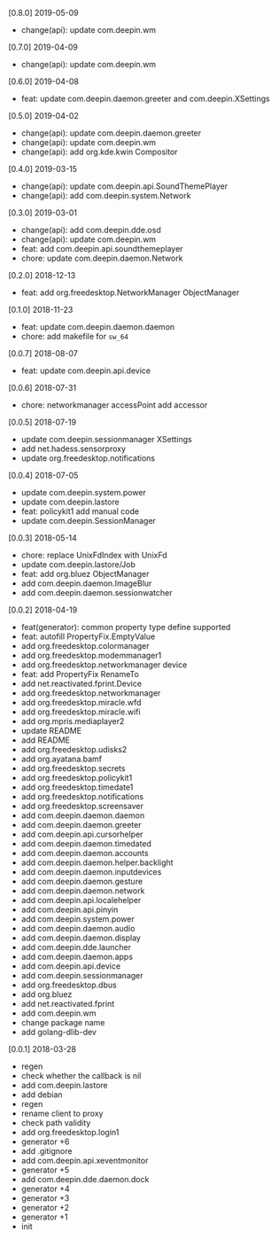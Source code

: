 [0.8.0] 2019-05-09
*   change(api): update com.deepin.wm

[0.7.0] 2019-04-09
*   change(api): update com.deepin.wm

[0.6.0] 2019-04-08
*   feat: update com.deepin.daemon.greeter and com.deepin.XSettings

[0.5.0] 2019-04-02
*   change(api): update com.deepin.daemon.greeter
*   change(api): update com.deepin.wm
*   change(api): add org.kde.kwin Compositor

[0.4.0] 2019-03-15
*   change(api): update com.deepin.api.SoundThemePlayer
*   change(api): add com.deepin.system.Network

[0.3.0] 2019-03-01
*   change(api): add com.deepin.dde.osd
*   change(api): update com.deepin.wm
*   feat: add com.deepin.api.soundthemeplayer
*   chore: update com.deepin.daemon.Network

[0.2.0] 2018-12-13
*   feat: add org.freedesktop.NetworkManager ObjectManager

[0.1.0] 2018-11-23
*   feat: update com.deepin.daemon.daemon
*   chore: add makefile for `sw_64`

[0.0.7] 2018-08-07
*   feat: update com.deepin.api.device

[0.0.6] 2018-07-31
*   chore: networkmanager accessPoint add accessor

[0.0.5] 2018-07-19
*   update com.deepin.sessionmanager XSettings
*   add net.hadess.sensorproxy
*   update org.freedesktop.notifications

[0.0.4] 2018-07-05
*   update com.deepin.system.power
*   update com.deepin.lastore
*   feat: policykit1 add manual code
*   update com.deepin.SessionManager

[0.0.3] 2018-05-14
*   chore: replace UnixFdIndex with UnixFd
*   update com.deepin.lastore/Job
*   feat: add org.bluez ObjectManager
*   add com.deepin.daemon.ImageBlur
*   add com.deepin.daemon.sessionwatcher

[0.0.2] 2018-04-19
*   feat(generator): common property type define supported
*   feat: autofill PropertyFix.EmptyValue
*   add org.freedesktop.colormanager
*   add org.freedesktop.modemmanager1
*   add org.freedesktop.networkmanager device
*   feat: add PropertyFix RenameTo
*   add net.reactivated.fprint.Device
*   add org.freedesktop.networkmanager
*   add org.freedesktop.miracle.wfd
*   add org.freedesktop.miracle.wifi
*   add org.mpris.mediaplayer2
*   update README
*   add README
*   add org.freedesktop.udisks2
*   add org.ayatana.bamf
*   add org.freedesktop.secrets
*   add org.freedesktop.policykit1
*   add org.freedesktop.timedate1
*   add org.freedesktop.notifications
*   add org.freedesktop.screensaver
*   add com.deepin.daemon.daemon
*   add com.deepin.daemon.greeter
*   add com.deepin.api.cursorhelper
*   add com.deepin.daemon.timedated
*   add com.deepin.daemon.accounts
*   add com.deepin.daemon.helper.backlight
*   add com.deepin.daemon.inputdevices
*   add com.deepin.daemon.gesture
*   add com.deepin.daemon.network
*   add com.deepin.api.localehelper
*   add com.deepin.api.pinyin
*   add com.deepin.system.power
*   add com.deepin.daemon.audio
*   add com.deepin.daemon.display
*   add com.deepin.dde.launcher
*   add com.deepin.daemon.apps
*   add com.deepin.api.device
*   add com.deepin.sessionmanager
*   add org.freedesktop.dbus
*   add org.bluez
*   add net.reactivated.fprint
*   add com.deepin.wm
*   change package name
*   add golang-dlib-dev

[0.0.1] 2018-03-28
*   regen
*   check whether the callback is nil
*   add com.deepin.lastore
*   add debian
*   regen
*   rename client to proxy
*   check path validity
*   add org.freedesktop.login1
*   generator +6
*   add .gitignore
*   add com.deepin.api.xeventmonitor
*   generator +5
*   add com.deepin.dde.daemon.dock
*   generator +4
*   generator +3
*   generator +2
*   generator +1
*   init
